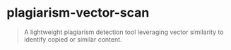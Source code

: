 # plagiarism-vector-scan
> A lightweight plagiarism detection tool leveraging vector similarity to identify copied or similar content.